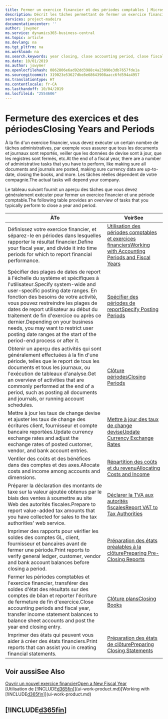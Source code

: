 ```yaml
---
title: Fermer un exercice financier et des périodes comptables | Microsoft Docs
description: Décrit les tâches permettant de fermer un exercice financier ou une période comptable, par exemple, en vérifiant que les documents et les journaux sont reportés et en vérifiant les soldes bancaires.
services: project-madeira
documentationcenter: ''
author: jswymer
ms.service: dynamics365-business-central
ms.topic: article
ms.devlang: na
ms.tgt_pltfrm: na
ms.workload: na
ms.search.keywords: year closing, close accounting period, close fiscal year, bank account detailed trial balance
ms.date: 10/01/2019
ms.author: jswymer
ms.openlocfilehash: 0862806e6ad92dd3988c4a23090e3db7657fde1a
ms.sourcegitcommit: 319023e53627dbe8e68643908aacc6fd594a4957
ms.translationtype: HT
ms.contentlocale: fr-CA
ms.lasthandoff: 10/04/2019
ms.locfileid: "2554606"
---
```

# <a name="closing-years-and-periods"></a><span data-ttu-id="157f9-103">Fermeture des exercices et des périodes</span><span class="sxs-lookup"><span data-stu-id="157f9-103">Closing Years and Periods</span></span>
<span data-ttu-id="157f9-104">À la fin d'un exercice financier, vous devez exécuter un certain nombre de tâches administratives, par exemple vous assurer que tous les documents et journaux sont reportés, veiller que les données de devise sont à jour, que les registres sont fermés, etc.</span><span class="sxs-lookup"><span data-stu-id="157f9-104">At the end of a fiscal year, there are a number of administrative tasks that you have to perform, like making sure all documents and journals are posted, making sure currency data are up-to-date, closing the books, and more.</span></span> <span data-ttu-id="157f9-105">Les tâches réelles dépendent de votre compagnie.</span><span class="sxs-lookup"><span data-stu-id="157f9-105">The actual tasks will depend your company.</span></span>

<span data-ttu-id="157f9-106">Le tableau suivant fournit un aperçu des tâches que vous devez généralement exécuter pour fermer un exercice financier et une période comptable.</span><span class="sxs-lookup"><span data-stu-id="157f9-106">The following table provides an overview of tasks that you typically perform to close a year and period.</span></span>

| <span data-ttu-id="157f9-107">À</span><span class="sxs-lookup"><span data-stu-id="157f9-107">To</span></span> | <span data-ttu-id="157f9-108">Voir</span><span class="sxs-lookup"><span data-stu-id="157f9-108">See</span></span> |
| --- | --- |
| <span data-ttu-id="157f9-109">Définissez votre exercice financier, et séparez-le en périodes dans lesquelles rapporter le résultat financier.</span><span class="sxs-lookup"><span data-stu-id="157f9-109">Define your fiscal year, and divide it into time periods for which to report financial performance.</span></span> | [<span data-ttu-id="157f9-110">Utilisation des périodes comptables et exercices financiers</span><span class="sxs-lookup"><span data-stu-id="157f9-110">Working with Accounting Periods and Fiscal Years</span></span>](finance-accounting-periods-and-fiscal-years.md)|
| <span data-ttu-id="157f9-111">Spécifier des plages de dates de report à l'échelle du système et spécifiques à l'utilisateur.</span><span class="sxs-lookup"><span data-stu-id="157f9-111">Specify system-wide and user-specific posting date ranges.</span></span> <span data-ttu-id="157f9-112">En fonction des besoins de votre activité, vous pouvez restreindre les plages de dates de report utilisateur au début du traitement de fin d'exercice ou après ce dernier.</span><span class="sxs-lookup"><span data-stu-id="157f9-112">Depending on your business needs, you may want to restrict user posting date ranges at the start of the period-end process or after it.</span></span> |[<span data-ttu-id="157f9-113">Spécifier des périodes de report</span><span class="sxs-lookup"><span data-stu-id="157f9-113">Specify Posting Periods</span></span>](finance-how-specify-posting-periods.md) |
| <span data-ttu-id="157f9-114">Obtenir un aperçu des activités qui sont généralement effectuées à la fin d'une période, telles que le report de tous les documents et tous les journaux, ou l'exécution de tableaux d'analyse.</span><span class="sxs-lookup"><span data-stu-id="157f9-114">Get an overview of activities that are commonly performed at the end of a period, such as posting all documents and journals, or running account schedules.</span></span> |[<span data-ttu-id="157f9-115">Clôture périodes</span><span class="sxs-lookup"><span data-stu-id="157f9-115">Closing Periods</span></span>](year-how-complete-period-end-processes.md) |
| <span data-ttu-id="157f9-116">Mettre à jour les taux de change devise et ajuster les taux de change des écritures client, fournisseur et compte bancaire reportées.</span><span class="sxs-lookup"><span data-stu-id="157f9-116">Update currency exchange rates and adjust the exchange rates of posted customer, vendor, and bank account entries.</span></span> |[<span data-ttu-id="157f9-117">Mettre à jour des taux de change devise</span><span class="sxs-lookup"><span data-stu-id="157f9-117">Update Currency Exchange Rates</span></span>](finance-how-update-currencies.md) |
| <span data-ttu-id="157f9-118">Ventiler des coûts et des bénéfices dans des comptes et des axes.</span><span class="sxs-lookup"><span data-stu-id="157f9-118">Allocate costs and income among accounts and dimensions.</span></span> |[<span data-ttu-id="157f9-119">Répartition des coûts et du revenu</span><span class="sxs-lookup"><span data-stu-id="157f9-119">Allocating Costs and Income</span></span>](year-allocate-costs-income.md) |
| <span data-ttu-id="157f9-120">Préparer la déclaration des montants de taxe sur la valeur ajoutée obtenus par le biais des ventes à soumettre au site Web des autorités fiscales.</span><span class="sxs-lookup"><span data-stu-id="157f9-120">Prepare to report value-added tax amounts that you have collected for sales to the tax authorities' web service.</span></span> |[<span data-ttu-id="157f9-121">Déclarer la TVA aux autorités fiscales</span><span class="sxs-lookup"><span data-stu-id="157f9-121">Report VAT to Tax Authorities</span></span>](finance-how-report-vat.md)|
| <span data-ttu-id="157f9-122">Imprimer des rapports pour vérifier les soldes des comptes GL, client, fournisseur et bancaires avant de fermer une période.</span><span class="sxs-lookup"><span data-stu-id="157f9-122">Print reports to verify general ledger, customer, vendor and bank account balances before closing a period.</span></span> |[<span data-ttu-id="157f9-123">Préparation des états préalables à la clôture</span><span class="sxs-lookup"><span data-stu-id="157f9-123">Preparing Pre-Closing Reports</span></span>](year-prepare-preclose-reports.md) |
| <span data-ttu-id="157f9-124">Fermer les périodes comptables et l'exercice financier, transférer des soldes d'état des résultats sur des comptes de bilan et reporter l'écriture de fermeture de fin d'exercice.</span><span class="sxs-lookup"><span data-stu-id="157f9-124">Close accounting periods and fiscal year, transfer income statement balances to balance sheet accounts and post the year end closing entry.</span></span> |[<span data-ttu-id="157f9-125">Clôture plans</span><span class="sxs-lookup"><span data-stu-id="157f9-125">Closing Books</span></span>](year-close-books.md) |
| <span data-ttu-id="157f9-126">Imprimer des états qui peuvent vous aider à créer des états financiers.</span><span class="sxs-lookup"><span data-stu-id="157f9-126">Print reports that can assist you in creating financial statements.</span></span> |[<span data-ttu-id="157f9-127">Préparation des états de clôture</span><span class="sxs-lookup"><span data-stu-id="157f9-127">Preparing Closing Statements</span></span>](year-prepare-close-statement.md) |

## <a name="see-also"></a><span data-ttu-id="157f9-128">Voir aussi</span><span class="sxs-lookup"><span data-stu-id="157f9-128">See Also</span></span>
[<span data-ttu-id="157f9-129">Ouvrir un nouvel exercice financier</span><span class="sxs-lookup"><span data-stu-id="157f9-129">Open a New Fiscal Year</span></span>](finance-how-open-new-fiscal-year.md)  
<span data-ttu-id="157f9-130">[Utilisation de [!INCLUDE[d365fin](includes/d365fin_md.md)]](ui-work-product.md)</span><span class="sxs-lookup"><span data-stu-id="157f9-130">[Working with [!INCLUDE[d365fin](includes/d365fin_md.md)]](ui-work-product.md)</span></span>

## [!INCLUDE[d365fin](includes/free_trial_md.md)]  
 
